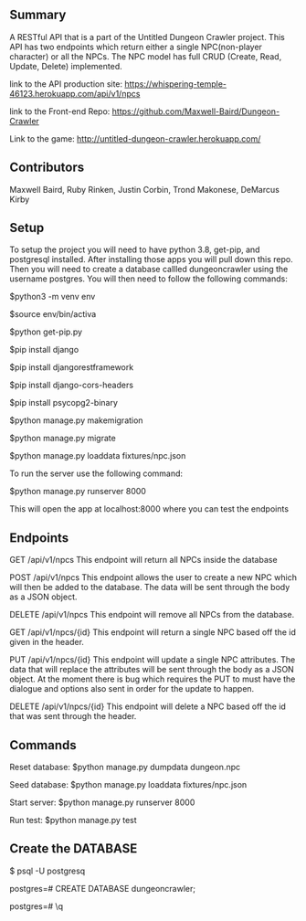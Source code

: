 ## Summary

A RESTful API that is a part of the Untitled Dungeon Crawler project. This API has two endpoints which return either a single NPC(non-player character) or all the NPCs. The NPC model has full CRUD (Create, Read, Update, Delete) implemented.

link to the API production site: https://whispering-temple-46123.herokuapp.com/api/v1/npcs

link to the Front-end Repo: https://github.com/Maxwell-Baird/Dungeon-Crawler

Link to the game: http://untitled-dungeon-crawler.herokuapp.com/

## Contributors

Maxwell Baird, Ruby Rinken, Justin Corbin, Trond Makonese, DeMarcus Kirby

## Setup

To setup the project you will need to have python 3.8, get-pip, and postgresql installed. After installing those apps you will pull down this repo. Then you will need to create a database callled dungeoncrawler using the username postgres. You will then need to follow the following commands:

$python3 -m venv env

$source env/bin/activa

$python get-pip.py

$pip install django

$pip install djangorestframework

$pip install django-cors-headers

$pip install psycopg2-binary

$python manage.py makemigration

$python manage.py migrate

$python manage.py loaddata fixtures/npc.json

To run the server use the following command:

$python manage.py runserver 8000

This will open the app at localhost:8000 where you can test the endpoints


## Endpoints
GET /api/v1/npcs This endpoint will return all NPCs inside the database

POST /api/v1/npcs This endpoint allows the user to create a new NPC which will then be added to the database. The data will be sent through the body as a JSON object.

DELETE /api/v1/npcs This endpoint will remove all NPCs from the database.

GET /api/v1/npcs/{id} This endpoint will return a single NPC based off the id given in the header.

PUT /api/v1/npcs/{id} This endpoint will update a single NPC attributes. The data that will replace the attributes will be sent through the body as a JSON object. At the moment there is bug which requires the PUT to must have the dialogue and options also sent in order for the update to happen.

DELETE /api/v1/npcs/{id} This endpoint will delete a NPC based off the id that was sent through the header.

## Commands

Reset database: $python manage.py dumpdata dungeon.npc

Seed database: $python manage.py loaddata fixtures/npc.json

Start server: $python manage.py runserver 8000

Run test: $python manage.py test

## Create the DATABASE
$ psql -U postgresq

postgres=# CREATE DATABASE dungeoncrawler;

postgres=# \q
